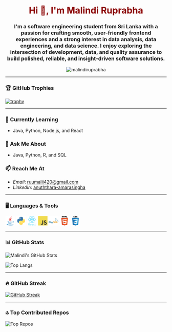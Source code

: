 <h1 align="center" style="color:#8B0000;">Hi 👋, I'm <span style="color:#8B0000;">Malindi Ruprabha</span></h1>

<h3 align="center">
  I'm a software engineering student from Sri Lanka with a passion for crafting smooth, user-friendly frontend experiences and a strong interest in data analysis, data engineering, and data science.  
  I enjoy exploring the intersection of development, data, and quality assurance to build polished, reliable, and insight-driven software solutions.
</h3>

<p align="center">
  <img src="https://komarev.com/ghpvc/?username=malindiruprabha&label=Profile%20views&color=1e90ff&style=flat" alt="malindiruprabha" />
</p>

---

### 🏆 GitHub Trophies
[![trophy](https://github-profile-trophy.vercel.app/?username=malindiruprabha&theme=radical)](https://github.com/ryo-ma/github-profile-trophy)

---

### 🌱 Currently Learning
- Java, Python, Node.js, and React

### 💬 Ask Me About
- Java, Python, R, and SQL

### 📫 Reach Me At
- *Email*: ruumalii420@gmail.com
- *LinkedIn*: [anuththara-amarasingha](https://linkedin.com/in/anuththara-amarasingha-43b03a311)

---

### 🖥 Languages & Tools

<!-- Use icon links (keep it minimal, remove some for cleaner view) -->
<p align="left">
  <img src="https://raw.githubusercontent.com/devicons/devicon/master/icons/java/java-original.svg" alt="java" width="30" height="30" />
  <img src="https://raw.githubusercontent.com/devicons/devicon/master/icons/python/python-original.svg" alt="python" width="30" height="30" />
  <img src="https://raw.githubusercontent.com/devicons/devicon/master/icons/react/react-original-wordmark.svg" alt="react" width="30" height="30" />
  <img src="https://raw.githubusercontent.com/devicons/devicon/master/icons/javascript/javascript-original.svg" alt="js" width="30" height="30" />
  <img src="https://raw.githubusercontent.com/devicons/devicon/master/icons/mysql/mysql-original-wordmark.svg" alt="mysql" width="30" height="30" />
  <img src="https://raw.githubusercontent.com/devicons/devicon/master/icons/html5/html5-original-wordmark.svg" alt="html" width="30" height="30" />
  <img src="https://raw.githubusercontent.com/devicons/devicon/master/icons/css3/css3-original-wordmark.svg" alt="css" width="30" height="30" />
</p>

---

### 📊 GitHub Stats

![Malindi's GitHub Stats](https://github-readme-stats.vercel.app/api?username=malindiruprabha&show_icons=true&theme=react)

![Top Langs](https://github-readme-stats.vercel.app/api/top-langs/?username=malindiruprabha&layout=compact&theme=react)

---

### 🔥 GitHub Streak

[![GitHub Streak](https://streak-stats.demolab.com/?user=malindiruprabha&theme=radical)](https://git.io/streak-stats)

---

### 🔝 Top Contributed Repos

![Top Repos](https://github-contributor-stats.vercel.app/api?username=malindiruprabha&limit=5&theme=radical&co)
